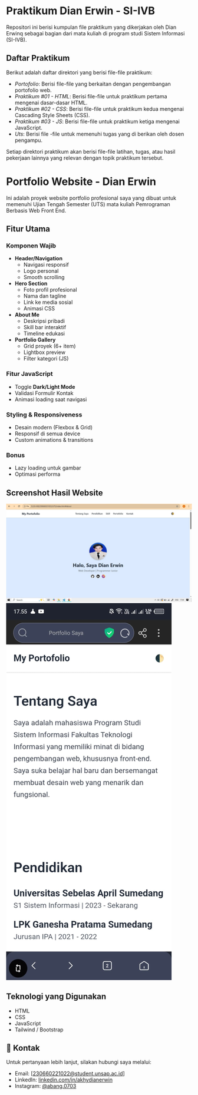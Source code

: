 # Praktikum Dian Erwin - SI-IVB 

Repositori ini berisi kumpulan file praktikum yang dikerjakan oleh Dian Erwinq sebagai bagian dari mata kuliah di program studi Sistem Informasi (SI-IVB).

## Daftar Praktikum

Berikut adalah daftar direktori yang berisi file-file praktikum:

- *Portofolio*: Berisi file-file yang berkaitan dengan pengembangan portofolio web.
- *Praktikum #01 - HTML*: Berisi file-file untuk praktikum pertama mengenai dasar-dasar HTML.
- *Praktikum #02 - CSS*: Berisi file-file untuk praktikum kedua mengenai Cascading Style Sheets (CSS).
- *Praktikum #03 - JS*: Berisi file-file untuk praktikum ketiga mengenai JavaScript.
- *Uts*: Berisi file -file untuk memenuhi tugas yang di berikan oleh dosen pengampu.

Setiap direktori praktikum akan berisi file-file latihan, tugas, atau hasil pekerjaan lainnya yang relevan dengan topik praktikum tersebut.

# Portfolio Website - Dian Erwin

Ini adalah proyek website portfolio profesional saya yang dibuat untuk memenuhi Ujian Tengah Semester (UTS) mata kuliah Pemrograman Berbasis Web Front End.

## Fitur Utama

### Komponen Wajib

- **Header/Navigation**
  - Navigasi responsif
  - Logo personal
  - Smooth scrolling
- **Hero Section**
  - Foto profil profesional
  - Nama dan tagline
  - Link ke media sosial
  - Animasi CSS
- **About Me**
  - Deskripsi pribadi
  - Skill bar interaktif
  - Timeline edukasi
- **Portfolio Gallery**
  - Grid proyek (6+ item)
  - Lightbox preview
  - Filter kategori (JS)

### Fitur JavaScript
- Toggle **Dark/Light Mode**
- Validasi Formulir Kontak
- Animasi loading saat navigasi

### Styling & Responsiveness
- Desain modern (Flexbox & Grid)
- Responsif di semua device
- Custom animations & transitions

### Bonus
- Lazy loading untuk gambar
- Optimasi performa

## Screenshot Hasil Website

![Screenshot Desktop](./assets/images/desktop.jpeg)
![Screenshot Mobile](./assets/images/mobile.jpeg)

## Teknologi yang Digunakan
- HTML
- CSS 
- JavaScript 
- Tailwind / Bootstrap 

## 📩 Kontak
Untuk pertanyaan lebih lanjut, silakan hubungi saya melalui:
- Email: [230660221022@student.unsap.ac.id]
- LinkedIn: [linkedin.com/in/akhydianerwin](https://linkedin.com/in/akhydianerwin)
- Instagram: [@abang.0703](https://instagram.com/abang.0703)